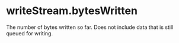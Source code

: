 # writeStream.bytesWritten

<!-- YAML
added: v0.4.7
-->

The number of bytes written so far. Does not include data that is still queued
for writing.
